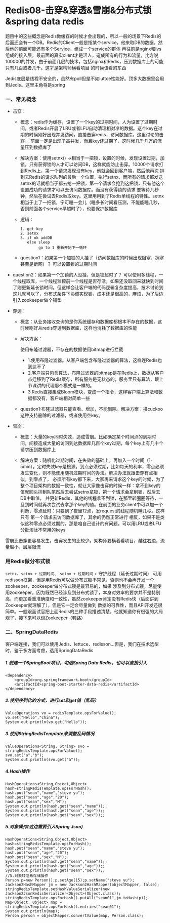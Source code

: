 # Redis08-击穿&穿透&雪崩&分布式锁&spring data redis

题目中的这些概念是Redis做缓存的时候才会出现的，所以一般的场景下Redis的后面还会有一个DB。Redis的Client一般是指某个service，他来取DB的数据，然后他的前面可能还有多个Service，组成一个service的群体
再往前是nginx和lvs组成的接入层，最前面的真实client才是活人，造成所有的行为和流量，比方说100000的并发，由于前面几层的技术，包括nginx和Redis，压到数据库上的可能只有几百或者几千。这才是架构师横看项目
的时候该看的东西

Jedis底层是线程不安全的，虽然有poll但是不如luttce性能好。顶多大数据里会用到Jedis。这里主角将是spring

### 一、常见概念

- 击穿：

  - 概念：redis作为缓存，设置了一个key的过期时间，人为设置了过期时间，或者Redis开启了LRU或者LFU自动清理相对冷的数据。这个key在过期的时候刚好出现并发访问，直接击穿redis，访问数据库。这里讨论的击穿，
  		 前面一定是出现了高并发，而且key还过期了，这时候几千几万的流量压到数据库了

  - 解决方案：使用setnx() ->相当于一把锁，设置的时候，发现设置过期，加锁，只有获得锁的人才可以访问DB，这样就能防止击穿。10000个请求打到Redis上，第一个请求发现没有key，他就会回到客户端，然后他再次
             排到去Redis的请求队列的最后一个位置，执行setnx，而所有的请求都发送setnx的话就相当于都去抢一把锁，第一个请求会抢到这把锁，只有他这个设置成功的请求才可以去访问数据库。而没有获得锁的请求
             要等待几秒钟，然后在尝试去Redis取key。这里用用到了Redis单线程的特性。setnx相当于上了一把锁，宁可睡一会儿（睡多长时间看压测，不能能睡几秒，否则前面各个service早超时了），也要保护数据库

  - 逻辑：

    ```
    1. get key
    2. setnx
    3. if ok addDB
       else sleep 
            go to 1 重新开始下一循环
    ```

  - question1：如果第一个加锁的人挂了（访问数据库的时候出现阻塞、拥塞甚至是断网）？ 可以设置锁的过期时间

- question2：如果第一个加锁的人没挂，但是锁超时了？ 可以使用多线程，一个线程取库，一个线程监控前一个线程是否存活，如果还没取回来就快到时间了则更新延长锁时间。但这样会让客户端的代码逻辑复杂度提高，技术讨论到
			 这儿就可以了，分布式条件下协调实现锁，成本还是很高的，麻烦，为了后边引入zookeeper做个铺垫

- 穿透：

  - 概念：从业务接收查询的是你系统缓存和数据库都根本不存在的数据，这时候刚好从redis穿透到数据库，这样也消耗了数据库的性能

  - 解决方案：

    使用布隆过滤器，不存在的数据使用bitmap进行拦截

    - 1.使用布隆过滤器。从客户端包含布隆过滤器的算法，这样连Redis也到达不了
    - 2.客户端只包含算法，布隆过滤器的bitmap是在Redis上，数据从客户点迁移到了Redis缓存，所有服务是无状态的，服务里只有算法，跟上节课讲的代理那个模式是一样的。
    - 3.Redis直接集成Bloom模块，变成一个指令，这样客户端上算法和数据都没有，客户端相对简单一些

  - question1:布隆过滤器只能查看、增加，不能删除。解决方案：换cuckoo这种支持删除的过滤器，或者使用空key。

- 雪崩：

  - 概念：大量的key同时失效，造成雪崩。比如确定某个时间点的到期时间，间接造成大量的访问到达数据库几百个key过期，每个key上有几十个请求压到数据库上

  - 解决方案：随机化过期时间，在失效的基础上，再加入一个时间（1-5min）。定时失效key是根源。到点必须过期，比如每天的利率，零点必须发生变化，则不能使用随机过期时间的办法。解决办法就跟击穿有点相似，到零点了，
  			必须所有key都下来，大家再来请求这个key的时候，为了整个项目架构的数据一致性，就让大家像击穿的时候一样：拿不到key的值就回头排到队尾然后去尝试setnx拿锁，第一个请求会拿到锁，然后去DB中取值，
  			并更新Redis，其他的线程拿不到锁，在那里转圈圈等待，一旦到时间就再次尝试去拿那个key的值。在前面的业务client中可以加一个判断，零点延时：只要到了夜里12点，发request的线程随机睡几秒。这样只有
  			第一个请求去访问数据库了，其余的仍然正常进行
  			相反，如果不是类似这种零点必须过期的，那是咱自己设计的有问题，可以用LRU或者LFU分批淘汰不常用的keys

雪崩比击穿更容易发生，击穿发生的比较少。架构师要横着看项目，越往右边，流量越小，层层限流


### 用Redis做分布式锁

`setnx`、`setnx + 过期时间`、 `setnx + 过期时间` + 守护线程（延长过期时间） 可用redisson框架，但是用Redis可以做分布式锁不常见，否则也不会再开发一个zookeeper，zookeeper做分布式锁是最容易的，如果
涉及到分布式锁，尽量使用zookeeper。因为既然已经涉及到分布式锁了，本身对效率的要求并不是特别高，而更加看重准确度和一致性，虽然zookeeper肯定没有Redis快（后面讲到Zookeeper就理解了），但是它一定会尽量做到
数据的可靠性，而且API开发还很简单。一般跟面试官把上面Redis的三种手段描述清楚，他就知道你有很强的大局观了，接下来可以谈Zookeeper（套路）

    

### 二、SpringDataRedis

客户端连接，我们可以使用Jedis、lettuce、redisson...但是，我们在技术选型时，鉴于多方面考虑，选用SpringDataRedis

##### 1.创建一个SpringBoot项目，勾选Spring Data Redis，也可以直接引入

```
<dependency>
    <groupId>org.springframework.boot</groupId>
    <artifactId>spring-boot-starter-data-redis</artifactId>
</dependency>
```

##### 2.使用序列化的方式，进行set和get值（乱码）

```
ValueOperations vo = redisTemplate.opsForValue();
vo.set("Hello","china");
System.out.println(vo.get("Hello"));
```

##### 3.使用StringRedisTemplate来调整乱码情况

```
ValueOperations<String, String> svo = stringRedisTemplate.opsForValue();
svo.set("a","b");
System.out.println(svo.get("a"));
```

##### 4.Hash操作

```
HashOperations<String,Object,Object> hash=stringRedisTemplate.opsForHash();
hash.put("sean","name","steve yu");
hash.put("sean","age","20");
hash.put("sean","sex","M");
System.out.println(hash.get("sean","name"));;
System.out.println(hash.get("sean","age"));;
System.out.println(hash.get("sean","sex"));;
```

##### 5.对象操作(这边需要引入Spring Json)

```
HashOperations<String,Object,Object> hash=stringRedisTemplate.opsForHash();
hash.put("sean","name","steve yu");
hash.put("sean","age","20");
hash.put("sean","sex","M");
System.out.println(hash.get("sean","name"));;
System.out.println(hash.get("sean","age"));;
System.out.println(hash.get("sean","sex"));;
//5.对象转哈希存储操作
Person p=new Person();p.setAge(15);p.setName("steve yu");
Jackson2HashMapper jm = new Jackson2HashMapper(objectMapper, false);
stringRedisTemplate.setHashValueSerializer(new Jackson2JsonRedisSerializer<Object>(Object.class));
stringRedisTemplate.opsForHash().putAll("sean01",jm.toHash(p));
Map<Object, Object> map = stringRedisTemplate.opsForHash().entries("sean01");
System.out.println(map);
Person person = objectMapper.convertValue(map, Person.class);
```

